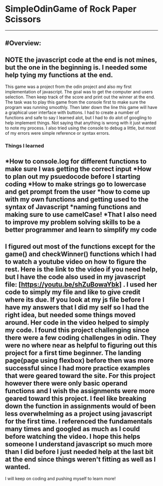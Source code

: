 # SimpleOdinGame of Rock Paper Scissors 
---
#Overview:
---
NOTE the javascript code at the end is not mines, but the one in the beginning is. I needed some help tying my functions at the end. 
---
This game was a project from the odin project and also my first implementation of javascript. The goal was to get the computer and users selection. Then keep track of the score and print out the winner at the end. The task was to play this game from the console first to make sure the program was running smoothly. Then later down the line this game will have a graphical user interface with buttons. I had to create a number of functions and safe to say I learned alot, but I had to do alot of googling to help implement things. Not saying that anything is wrong with it just wanted to note my process. I also tried using the console to debug a little, but most of my errors were simple reference or syntax errors. 
### Things I learned 
*How to console.log for different functions to make sure I was getting the correct input
*How to plan out my psuedocode before I starting coding 
*How to make strings go to lowercase and get prompt from the user
*how to come up with my own functions and getting used to the syntax of Javascript
*naming functions and making sure to use camelCase!
*That I also need to improve my problem solving skills to be a better programmer and learn to simplify my code
---
I figured out most of the functions except for the game() and checkWinner() functions which I had to watch a youtube video on how to figure the rest. Here is the link to the video if you need help, but I have the code also used in my javascript file: [https://youtu.be/shZuBowaYbk] . I used her code to simply my file and like to give credit where its due. If you look at my js file before I have my answers that I did my self so I had the right idea, but needed some things moved around. Her code in the video helped to simply my code. I found this project challenging since there were a few coding challenges in odin. They were no where near as helpful to figuring out this project for a first time beginner. The landing page(page using flexbox) before then was more successful since I had more practice examples that were geared toward the site. For this project however there were only basic operand functions and I wish the assignments were more geared toward this project. I feel like breaking down the function in assignments would of been less overwhelming as a project using javascript for the first time. I referenced the fundamentals many times and googled as much as I could before watching the video. I hope this helps someone I understand javascript so much more than I did before I just needed help at the last bit at the end since things weren't fitting as well as I wanted. 
---
I will keep on coding and pushing myself to learn more!
